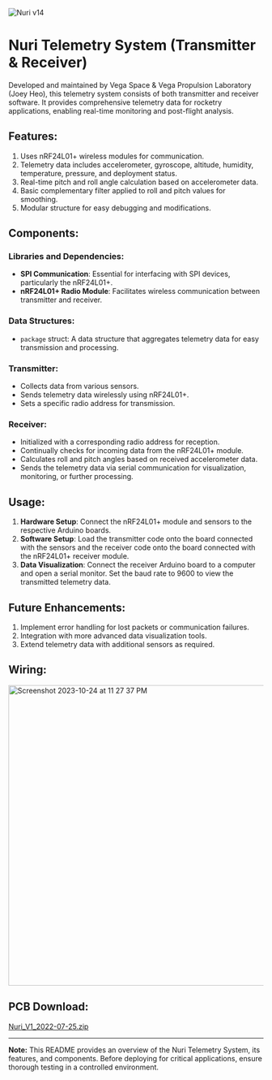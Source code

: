 
![Nuri v14](https://github.com/joeyheo/Rocket-Flight-Computer-Software/assets/73047475/a9634ac0-c7a5-4cc3-b60b-ea12a889238b)


# Nuri Telemetry System (Transmitter & Receiver)

Developed and maintained by Vega Space & Vega Propulsion Laboratory (Joey Heo), this telemetry system consists of both transmitter and receiver software. It provides comprehensive telemetry data for rocketry applications, enabling real-time monitoring and post-flight analysis.

## Features:
1. Uses nRF24L01+ wireless modules for communication.
2. Telemetry data includes accelerometer, gyroscope, altitude, humidity, temperature, pressure, and deployment status.
3. Real-time pitch and roll angle calculation based on accelerometer data.
4. Basic complementary filter applied to roll and pitch values for smoothing.
5. Modular structure for easy debugging and modifications.

## Components:

### Libraries and Dependencies:
- **SPI Communication**: Essential for interfacing with SPI devices, particularly the nRF24L01+.
- **nRF24L01+ Radio Module**: Facilitates wireless communication between transmitter and receiver.

### Data Structures:
- `package` struct: A data structure that aggregates telemetry data for easy transmission and processing.

### Transmitter:
- Collects data from various sensors.
- Sends telemetry data wirelessly using nRF24L01+.
- Sets a specific radio address for transmission.
  
### Receiver:
- Initialized with a corresponding radio address for reception.
- Continually checks for incoming data from the nRF24L01+ module.
- Calculates roll and pitch angles based on received accelerometer data.
- Sends the telemetry data via serial communication for visualization, monitoring, or further processing.

## Usage:

1. **Hardware Setup**: Connect the nRF24L01+ module and sensors to the respective Arduino boards.
2. **Software Setup**: Load the transmitter code onto the board connected with the sensors and the receiver code onto the board connected with the nRF24L01+ receiver module.
3. **Data Visualization**: Connect the receiver Arduino board to a computer and open a serial monitor. Set the baud rate to 9600 to view the transmitted telemetry data.

## Future Enhancements:
1. Implement error handling for lost packets or communication failures.
2. Integration with more advanced data visualization tools.
3. Extend telemetry data with additional sensors as required.

## Wiring: 

<img width="592" alt="Screenshot 2023-10-24 at 11 27 37 PM" src="https://github.com/joeyheo/Rocket-Flight-Computer-Software/assets/73047475/4606568a-ed60-4686-9915-87d26cd10677">


## PCB Download:

[Nuri_V1_2022-07-25.zip](https://github.com/joeyheo/Rocket-Flight-Computer-Software/files/13162097/Nuri_V1_2022-07-25.zip)

---

**Note:** This README provides an overview of the Nuri Telemetry System, its features, and components. Before deploying for critical applications, ensure thorough testing in a controlled environment.
